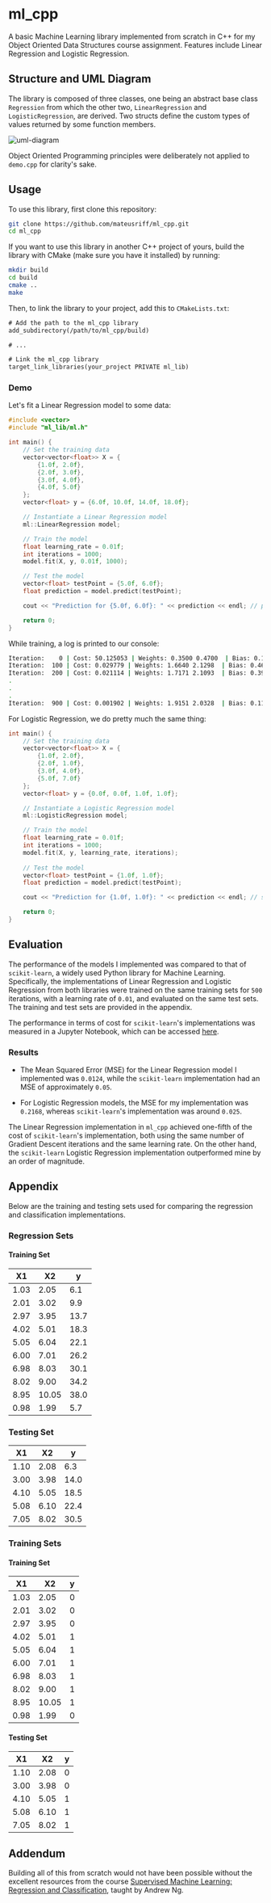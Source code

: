 # ml_cpp

A basic Machine Learning library implemented from scratch in C++ for my Object Oriented Data Structures course assignment. Features include Linear Regression and Logistic Regression.

## Structure and UML Diagram

The library is composed of three classes, one being an abstract base class `Regression` from which the other two, `LinearRegression` and `LogisticRegression`, are derived. Two structs define the custom types of values returned by some function members.

![uml-diagram](https://github.com/user-attachments/assets/cf971a38-01d8-496c-8c12-4bd98fc876ba)

Object Oriented Programming principles were deliberately not applied to `demo.cpp` for clarity's sake.

## Usage

To use this library, first clone this repository:

```bash
git clone https://github.com/mateusriff/ml_cpp.git
cd ml_cpp
```

If you want to use this library in another C++ project of yours, build the library with CMake (make sure you have it installed) by running:

```bash
mkdir build
cd build
cmake ..
make
```

Then, to link the library to your project, add this to `CMakeLists.txt`:

```txt
# Add the path to the ml_cpp library
add_subdirectory(/path/to/ml_cpp/build)

# ...

# Link the ml_cpp library
target_link_libraries(your_project PRIVATE ml_lib)
```

### Demo

Let's fit a Linear Regression model to some data:

```cpp
#include <vector>
#include "ml_lib/ml.h"

int main() {
    // Set the training data
    vector<vector<float>> X = {
        {1.0f, 2.0f},
        {2.0f, 3.0f},
        {3.0f, 4.0f},
        {4.0f, 5.0f} 
    };
    vector<float> y = {6.0f, 10.0f, 14.0f, 18.0f};

    // Instantiate a Linear Regression model
    ml::LinearRegression model;

    // Train the model
    float learning_rate = 0.01f;
    int iterations = 1000;
    model.fit(X, y, 0.01f, 1000);

    // Test the model
    vector<float> testPoint = {5.0f, 6.0f};
    float prediction = model.predict(testPoint);

    cout << "Prediction for {5.0f, 6.0f}: " << prediction << endl; // predicted target value should be around 22

    return 0;
}
```

While training, a log is printed to our console:
```bash
Iteration:    0 | Cost: 50.125053 | Weights: 0.3500 0.4700  | Bias: 0.1200
Iteration:  100 | Cost: 0.029779 | Weights: 1.6640 2.1298  | Bias: 0.4658
Iteration:  200 | Cost: 0.021114 | Weights: 1.7171 2.1093  | Bias: 0.3922
.
.
.
Iteration:  900 | Cost: 0.001902 | Weights: 1.9151 2.0328  | Bias: 0.1177
```

For Logistic Regression, we do pretty much the same thing:
```cpp
int main() {
    // Set the training data
    vector<vector<float>> X = {
        {1.0f, 2.0f},
        {2.0f, 1.0f},
        {3.0f, 4.0f},
        {5.0f, 7.0f}
    };
    vector<float> y = {0.0f, 0.0f, 1.0f, 1.0f};

    // Instantiate a Logistic Regression model
    ml::LogisticRegression model;

    // Train the model
    float learning_rate = 0.01f;
    int iterations = 1000;
    model.fit(X, y, learning_rate, iterations);
    
    // Test the model
    vector<float> testPoint = {1.0f, 1.0f};
    float prediction = model.predict(testPoint);

    cout << "Prediction for {1.0f, 1.0f}: " << prediction << endl; // should be closer to 0 than 1

    return 0;
}
```

## Evaluation

The performance of the models I implemented was compared to that of `scikit-learn`, a widely used Python library for Machine Learning. Specifically, the implementations of Linear Regression and Logistic Regression from both libraries were trained on the same training sets for `500` iterations, with a learning rate of `0.01`, and evaluated on the same test sets. The training and test sets are provided in the appendix.

The performance in terms of cost for `scikit-learn`'s implementations was measured in a Jupyter Notebook, which can be accessed [here](https://colab.research.google.com/drive/1nPkp6V4EU-jsifDBsv5RXEyJSbc1wO7o?usp=sharing).


### Results

- The Mean Squared Error (MSE) for the Linear Regression model I implemented was `0.0124`, while the `scikit-learn` implementation had an MSE of approximately `0.05`.

- For Logistic Regression models, the MSE for my implementation was `0.2168`, whereas `scikit-learn`'s implementation was around `0.025`.

The Linear Regression implementation in `ml_cpp` achieved one-fifth of the cost of `scikit-learn`'s implementation, both using the same number of Gradient Descent iterations and the same learning rate. On the other hand, the `scikit-learn` Logistic Regression implementation outperformed mine by an order of magnitude.


## Appendix
Below are the training and testing sets used for comparing the regression and classification implementations.

### Regression Sets

#### Training Set

| X1   | X2   | y    |
|------|------|------|
| 1.03 | 2.05 | 6.1  |
| 2.01 | 3.02 | 9.9  |
| 2.97 | 3.95 | 13.7 |
| 4.02 | 5.01 | 18.3 |
| 5.05 | 6.04 | 22.1 |
| 6.00 | 7.01 | 26.2 |
| 6.98 | 8.03 | 30.1 |
| 8.02 | 9.00 | 34.2 |
| 8.95 | 10.05| 38.0 |
| 0.98 | 1.99 | 5.7  |

### Testing Set

| X1   | X2   | y    |
|------|------|------|
| 1.10 | 2.08 | 6.3  |
| 3.00 | 3.98 | 14.0 |
| 4.10 | 5.05 | 18.5 |
| 5.08 | 6.10 | 22.4 |
| 7.05 | 8.02 | 30.5 |

### Training Sets

#### Training Set

| X1   | X2   | y    |
|------|------|------|
| 1.03 | 2.05 | 0    |
| 2.01 | 3.02 | 0    |
| 2.97 | 3.95 | 0    |
| 4.02 | 5.01 | 1    |
| 5.05 | 6.04 | 1    |
| 6.00 | 7.01 | 1    |
| 6.98 | 8.03 | 1    |
| 8.02 | 9.00 | 1    |
| 8.95 | 10.05| 1    |
| 0.98 | 1.99 | 0    |

#### Testing Set

| X1   | X2   | y    |
|------|------|------|
| 1.10 | 2.08 | 0    |
| 3.00 | 3.98 | 0    |
| 4.10 | 5.05 | 1    |
| 5.08 | 6.10 | 1    |
| 7.05 | 8.02 | 1    |

## Addendum

Building all of this from scratch would not have been possible without the excellent resources from the course [Supervised Machine Learning: Regression and Classification](https://www.coursera.org/learn/machine-learning/), taught by Andrew Ng.